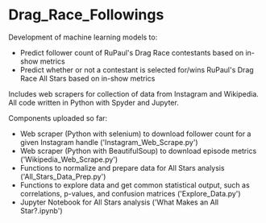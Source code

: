 # Drag_Race_Followings
Development of machine learning models to:
  - Predict follower count of RuPaul's Drag Race contestants based on in-show metrics
  - Predict whether or not a contestant is selected for/wins RuPaul's Drag Race All Stars based on in-show metrics

Includes web scrapers for collection of data from Instagram and Wikipedia.
All code written in Python with Spyder and Jupyter.

Components uploaded so far:
  - Web scraper (Python with selenium) to download follower count for a given Instagram handle ('Instagram_Web_Scrape.py')
  - Web scraper (Python with BeautifulSoup) to download episode metrics ('Wikipedia_Web_Scrape.py')
  - Functions to normalize and prepare data for All Stars analysis ('All_Stars_Data_Prep.py')
  - Functions to explore data and get common statistical output, such as correlations, p-values, and confusion matrices
    ('Explore_Data.py')
  - Jupyter Notebook for All Stars analysis ('What Makes an All Star?.ipynb')
